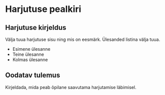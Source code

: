 # Harjutuse pealkiri

## Harjutuse kirjeldus

Välja tuua harjutuse sisu ning mis on eesmärk. Ülesanded listina välja tuua.

- Esimene ülesanne
- Teine ülesanne
- Kolmas ülesanne

## Oodatav tulemus

Kirjeldada, mida peab õpilane saavutama harjutamise läbimisel.
